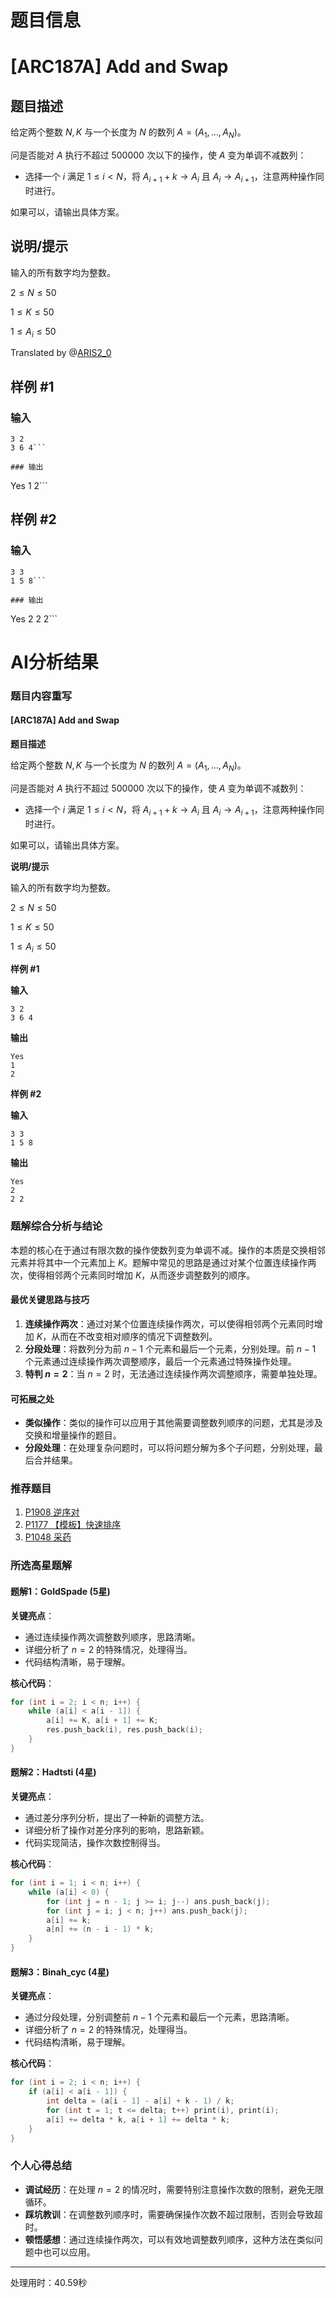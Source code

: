 # 题目信息

# [ARC187A] Add and Swap

## 题目描述

给定两个整数 $N,K$ 与一个长度为 $N$ 的数列 $A=(A_1,\dots,A_N)$。

问是否能对 $A$ 执行不超过 $500000$ 次以下的操作，使 $A$ 变为单调不减数列：

- 选择一个 $i$ 满足 $1\le i<N$，将 $A_{i+1}+k \to A_i$ 且 $A_{i}\to A_{i+1}$，注意两种操作同时进行。

如果可以，请输出具体方案。

## 说明/提示

输入的所有数字均为整数。

$2\le N\le 50$

$1\le K\le 50$

$1\le A_i\le 50$

Translated by @[ARIS2_0](https://www.luogu.com.cn/user/1340759)

## 样例 #1

### 输入

```
3 2
3 6 4```

### 输出

```
Yes
1
2```

## 样例 #2

### 输入

```
3 3
1 5 8```

### 输出

```
Yes
2
2 2```

# AI分析结果

### 题目内容重写

#### [ARC187A] Add and Swap

**题目描述**

给定两个整数 $N,K$ 与一个长度为 $N$ 的数列 $A=(A_1,\dots,A_N)$。

问是否能对 $A$ 执行不超过 $500000$ 次以下的操作，使 $A$ 变为单调不减数列：

- 选择一个 $i$ 满足 $1\le i<N$，将 $A_{i+1}+k \to A_i$ 且 $A_{i}\to A_{i+1}$，注意两种操作同时进行。

如果可以，请输出具体方案。

**说明/提示**

输入的所有数字均为整数。

$2\le N\le 50$

$1\le K\le 50$

$1\le A_i\le 50$

**样例 #1**

**输入**

```
3 2
3 6 4
```

**输出**

```
Yes
1
2
```

**样例 #2**

**输入**

```
3 3
1 5 8
```

**输出**

```
Yes
2
2 2
```

### 题解综合分析与结论

本题的核心在于通过有限次数的操作使数列变为单调不减。操作的本质是交换相邻元素并将其中一个元素加上 $K$。题解中常见的思路是通过对某个位置连续操作两次，使得相邻两个元素同时增加 $K$，从而逐步调整数列的顺序。

#### 最优关键思路与技巧

1. **连续操作两次**：通过对某个位置连续操作两次，可以使得相邻两个元素同时增加 $K$，从而在不改变相对顺序的情况下调整数列。
2. **分段处理**：将数列分为前 $n-1$ 个元素和最后一个元素，分别处理。前 $n-1$ 个元素通过连续操作两次调整顺序，最后一个元素通过特殊操作处理。
3. **特判 $n=2$**：当 $n=2$ 时，无法通过连续操作两次调整顺序，需要单独处理。

#### 可拓展之处

- **类似操作**：类似的操作可以应用于其他需要调整数列顺序的问题，尤其是涉及交换和增量操作的题目。
- **分段处理**：在处理复杂问题时，可以将问题分解为多个子问题，分别处理，最后合并结果。

### 推荐题目

1. [P1908 逆序对](https://www.luogu.com.cn/problem/P1908)
2. [P1177 【模板】快速排序](https://www.luogu.com.cn/problem/P1177)
3. [P1048 采药](https://www.luogu.com.cn/problem/P1048)

### 所选高星题解

#### 题解1：GoldSpade (5星)

**关键亮点**：
- 通过连续操作两次调整数列顺序，思路清晰。
- 详细分析了 $n=2$ 的特殊情况，处理得当。
- 代码结构清晰，易于理解。

**核心代码**：
```cpp
for (int i = 2; i < n; i++) {
    while (a[i] < a[i - 1]) {
        a[i] += K, a[i + 1] += K;
        res.push_back(i), res.push_back(i);
    }
}
```

#### 题解2：Hadtsti (4星)

**关键亮点**：
- 通过差分序列分析，提出了一种新的调整方法。
- 详细分析了操作对差分序列的影响，思路新颖。
- 代码实现简洁，操作次数控制得当。

**核心代码**：
```cpp
for (int i = 1; i < n; i++) {
    while (a[i] < 0) {
        for (int j = n - 1; j >= i; j--) ans.push_back(j);
        for (int j = i; j < n; j++) ans.push_back(j);
        a[i] += k;
        a[n] += (n - i - 1) * k;
    }
}
```

#### 题解3：Binah_cyc (4星)

**关键亮点**：
- 通过分段处理，分别调整前 $n-1$ 个元素和最后一个元素，思路清晰。
- 详细分析了 $n=2$ 的特殊情况，处理得当。
- 代码结构清晰，易于理解。

**核心代码**：
```cpp
for (int i = 2; i < n; i++) {
    if (a[i] < a[i - 1]) {
        int delta = (a[i - 1] - a[i] + k - 1) / k;
        for (int t = 1; t <= delta; t++) print(i), print(i);
        a[i] += delta * k, a[i + 1] += delta * k;
    }
}
```

### 个人心得总结

- **调试经历**：在处理 $n=2$ 的情况时，需要特别注意操作次数的限制，避免无限循环。
- **踩坑教训**：在调整数列顺序时，需要确保操作次数不超过限制，否则会导致超时。
- **顿悟感想**：通过连续操作两次，可以有效地调整数列顺序，这种方法在类似问题中也可以应用。

---
处理用时：40.59秒